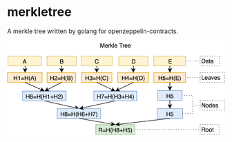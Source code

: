 # merkletree

A merkle tree written by golang for openzeppelin-contracts.

![MerkleTree](./MerkleTree.png)
